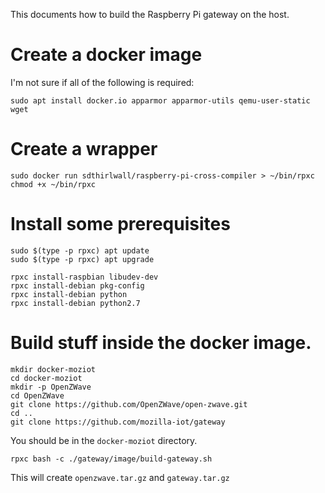 This documents how to build the Raspberry Pi gateway on the host.

# Create a docker image

I'm not sure if all of the following is required:
```
sudo apt install docker.io apparmor apparmor-utils qemu-user-static wget
```

# Create a wrapper

```
sudo docker run sdthirlwall/raspberry-pi-cross-compiler > ~/bin/rpxc
chmod +x ~/bin/rpxc
```

# Install some prerequisites

```
sudo $(type -p rpxc) apt update
sudo $(type -p rpxc) apt upgrade

rpxc install-raspbian libudev-dev
rpxc install-debian pkg-config
rpxc install-debian python
rpxc install-debian python2.7
```

# Build stuff inside the docker image.

```
mkdir docker-moziot
cd docker-moziot
mkdir -p OpenZWave
cd OpenZWave
git clone https://github.com/OpenZWave/open-zwave.git
cd ..
git clone https://github.com/mozilla-iot/gateway
```
You should be in the `docker-moziot` directory.
```
rpxc bash -c ./gateway/image/build-gateway.sh
```
This will create `openzwave.tar.gz` and `gateway.tar.gz`